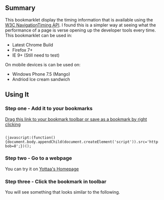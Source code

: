 ## Summary

This bookmarklet display the timing information that is available using the [W3C NavigationTiming API](http://www.w3.org/TR/navigation-timing/). I found this is a simpler way at seeing what the performance
of a page is verse opening up the developer tools every time. This bookmarklet can be used in:<br/>
<ul><li>Latest Chrome Build</li>
<li>Firefox 7+</li>
<li>IE 9+ (Still need to test)</li></ul>

On mobile devices is can be used on:<br/>
<ul><li>Windows Phone 7.5 (Mango)</li>
<li>Andriod Ice cream sandwich</li></ul>

## Using It

### Step one - Add it to your bookmarks

<a href="(javascript:(function()%7Bdocument.body.appendChild(document.createElement('script')).src='http://yottaa.github.com/NavigationTimingBookmarklet/bookmarklet.js?bob=8'%7D)();" title="Drag to Bookmark Toolbar">Drag this link to your bookmark toolbar or save as a bookmark by right clicking</a>

<pre><code>
(javascript:(function(){document.body.appendChild(document.createElement('script')).src='http://yottaa.github.com/NavigationTimingBookmarklet/bookmarklet.js?bob=8';})();
</pre></code>
### Step two - Go to a webpage 

You can try it on [Yottaa's Homepage](http://www.yottaa.com)

### Step three - Click the bookmark in toolbar

You will see something that looks similar to the following.


